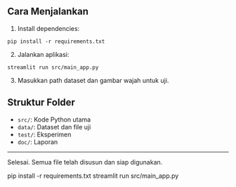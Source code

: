 ## Cara Menjalankan
1. Install dependencies:
```
pip install -r requirements.txt
```
2. Jalankan aplikasi:
```
streamlit run src/main_app.py
```
3. Masukkan path dataset dan gambar wajah untuk uji.

## Struktur Folder
- `src/`: Kode Python utama
- `data/`: Dataset dan file uji
- `test/`: Eksperimen
- `doc/`: Laporan

---
Selesai. Semua file telah disusun dan siap digunakan.

pip install -r requirements.txt
streamlit run src/main_app.py

